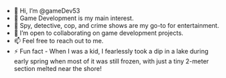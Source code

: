 - 👋 Hi, I’m @gameDev53
- 👀 Game Development is my main interest.
- 🌱 Spy, detective, cop, and crime shows are my go-to for entertainment.
- 💞️ I’m open to collaborating on game development projects.
- 📫 Feel free to reach out to me.
- ⚡ Fun fact - When I was a kid, I fearlessly took a dip in a lake during early spring when most of it was still frozen, with just a tiny 2-meter section melted near the shore!

<!---
gameDev53/gameDev53 is a ✨ special ✨ repository because its `README.md` (this file) appears on your GitHub profile.
You can click the Preview link to take a look at your changes.
--->

